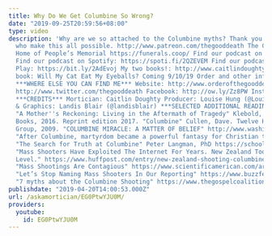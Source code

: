 ```yaml
---
title: Why Do We Get Columbine So Wrong?
date: "2019-09-25T20:59:56+08:00"
type: video
description: 'Why are we so attached to the Columbine myths? Thank you Patron deathlings,
  who make this all possible. http://www.patreon.com/thegooddeath The Co-op Funeral
  Home of People’s Memorial https://funerals.coop/ Find our podcast on iTunes: https://apple.co/2yK6c6G
  Find our podcast on Spotify: https://spoti.fi/2QZEVEM Find our podcast on Google
  Play: https://bit.ly/2AdEvoj My two books!: http://www.caitlindoughty.com My upcoming
  book: Will My Cat Eat My Eyeballs? Coming 9/10/19 Order and other info: https://bit.ly/2YOD6z9
  ***WHERE ELSE YOU CAN FIND ME*** Website: http://www.orderofthegooddeath.com Twitter:
  http://www.twitter.com/thegooddeath Facebook: http://ow.ly/Zz8PW Instagram: http://www.instagram.com/thegooddeath
  ***CREDITS*** Mortician: Caitlin Doughty Producer: Louise Hung (@LouiseHung1) Editor
  & Graphics: Landis Blair (@landisblair) ***SELECTED ADDITIONAL READING/SOURCES***
  "A Mother''s Reckoning: Living in the Aftermath of Tragedy" Klebold, Sue. Broadway
  Books, 2016. Reprint edition 2017. "Columbine" Cullen, Dave. Twelve Hachette Book
  Group, 2009. "COLUMBINE MIRACLE: A MATTER OF BELIEF" http://www.washingtonpost.com/wp-srv/WPcap/1999-10/14/026r-101499-idx.html
  "After Columbine, martyrdom became a powerful fantasy for Christian teenagers" https://www.vox.com/culture/2017/4/20/15369442/columbine-anniversary-cassie-bernall-rachel-scott-martyrdom
  "The Search for Truth at Columbine" Peter Langman, PhD https://schoolshooters.info/sites/default/files/search_for_truth_at_columbine_2.2.pdf
  "Mass Shooters Have Exploited The Internet For Years. New Zealand Took It To A New
  Level." https://www.huffpost.com/entry/new-zealand-shooting-columbine-breivik-rodgers-roof-bowers_n_5c8c4b79e4b0d7f6b0f38e58
  "Mass Shootings Are Contagious" https://www.scientificamerican.com/article/mass-shootings-are-contagious/
  "Let’s Stop Naming Mass Shooters In Our Reporting" https://www.buzzfeed.com/davecullen/stop-naming-mass-shooters-in-reporting?utm_term=.mmZqpoDBN#.peGW5Av3b
  "7 myths about the Columbine Shooting" https://www.thegospelcoalition.org/blogs/trevin-wax/7-myths-about-the-columbine-shooting/'
publishdate: "2019-04-20T14:00:53.000Z"
url: /askamortician/EG0PtwYJU0M/
providers:
  youtube:
    id: EG0PtwYJU0M
---
```

